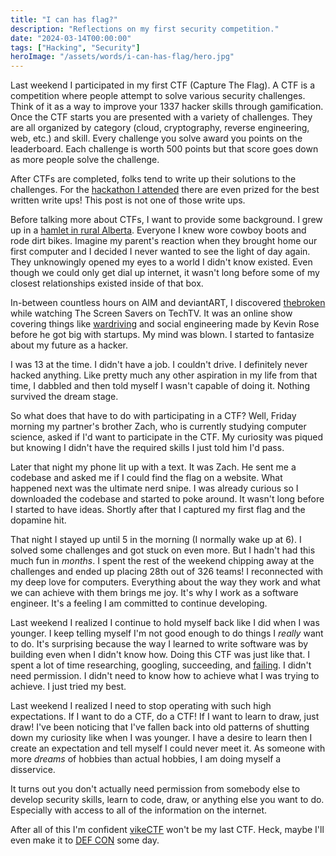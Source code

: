 ```yaml
---
title: "I can has flag?"
description: "Reflections on my first security competition."
date: "2024-03-14T00:00:00"
tags: ["Hacking", "Security"]
heroImage: "/assets/words/i-can-has-flag/hero.jpg"
---
```


Last weekend I participated in my first CTF (Capture The Flag). A CTF is a competition where people attempt to solve various security challenges. Think of it as a way to improve your 1337 hacker skills through gamification. Once the CTF starts you are presented with a variety of challenges. They are all organized by category (cloud, cryptography, reverse engineering, web, etc.) and skill. Every challenge you solve award you points on the leaderboard. Each challenge is worth 500 points but that score goes down as more people solve the challenge.

After CTFs are completed, folks tend to write up their solutions to the challenges. For the [hackathon I attended](https://ctf.vikesec.ca/) there are even prized for the best written write ups! This post is not one of those write ups.

Before talking more about CTFs, I want to provide some background. I grew up in a [hamlet in rural Alberta](https://en.wikipedia.org/wiki/Carvel,_Alberta). Everyone I knew wore cowboy boots and rode dirt bikes. Imagine my parent's reaction when they brought home our first computer and I decided I never wanted to see the light of day again. They unknowingly opened my eyes to a world I didn't know existed. Even though we could only get dial up internet, it wasn't long before some of my closest relationships existed inside of that box.

In-between countless hours on AIM and deviantART, I discovered [thebroken](https://www.youtube.com/watch?v=tNjoo9TuCHY) while watching The Screen Savers on TechTV. It was an online show covering things like [wardriving](https://en.wikipedia.org/wiki/Wardriving) and social engineering made by Kevin Rose before he got big with startups. My mind was blown. I started to fantasize about my future as a hacker.

I was 13 at the time. I didn't have a job. I couldn't drive. I definitely never hacked anything. Like pretty much any other aspiration in my life from that time, I dabbled and then told myself I wasn't capable of doing it. Nothing survived the dream stage.

So what does that have to do with participating in a CTF? Well, Friday morning my partner's brother Zach, who is currently studying computer science, asked if I'd want to participate in the CTF. My curiosity was piqued but knowing I didn't have the required skills I just told him I'd pass.

Later that night my phone lit up with a text. It was Zach. He sent me a codebase and asked me if I could find the flag on a website. What happened next was the ultimate nerd snipe. I was already curious so I downloaded the codebase and started to poke around. It wasn't long before I started to have ideas. Shortly after that I captured my first flag and the dopamine hit.

That night I stayed up until 5 in the morning (I normally wake up at 6). I solved some challenges and got stuck on even more. But I hadn't had this much fun in _months_. I spent the rest of the weekend chipping away at the challenges and ended up placing 28th out of 326 teams! I reconnected with my deep love for computers. Everything about the way they work and what we can achieve with them brings me joy. It's why I work as a software engineer. It's a feeling I am committed to continue developing.

Last weekend I realized I continue to hold myself back like I did when I was younger. I keep telling myself I'm not good enough to do things I _really_ want to do. It's surprising because the way I learned to write software was by building even when I didn't know how. Doing this CTF was just like that. I spent a lot of time researching, googling, succeeding, and [failing](/failures). I didn't need permission. I didn't need to know how to achieve what I was trying to achieve. I just tried my best.

Last weekend I realized I need to stop operating with such high expectations. If I want to do a CTF, do a CTF! If I want to learn to draw, just draw! I've been noticing that I've fallen back into old patterns of shutting down my curiosity like when I was younger. I have a desire to learn then I create an expectation and tell myself I could never meet it. As someone with more _dreams_ of hobbies than actual hobbies, I am doing myself a disservice.

It turns out you don't actually need permission from somebody else to develop security skills, learn to code, draw, or anything else you want to do. Especially with access to all of the information on the internet.

After all of this I'm confident [vikeCTF](https://ctf.vikesec.ca/) won't be my last CTF. Heck, maybe I'll even make it to [DEF CON](https://defcon.org/) some day.
